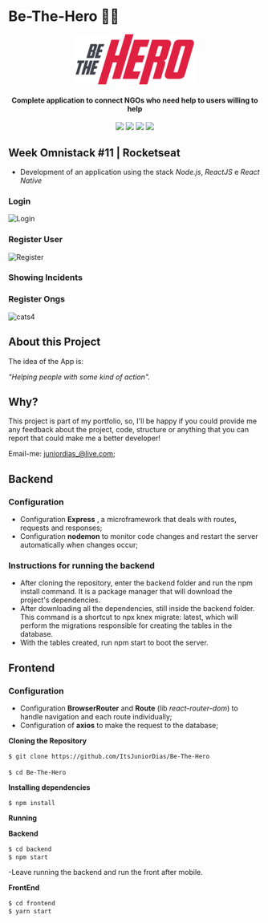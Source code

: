 # Be-The-Hero 🦸‍♂️

<div align="center">
  <img src="./frontend/src/assets/logo.svg" height="100px" alt="Be the hero"/>
</div>

<div align="center">

  #### Complete application to connect NGOs who need help to users willing to help


  ![](https://img.shields.io/badge/autor-Junior%20Dias-brightgreen)
  ![](https://img.shields.io/badge/Back--End-NodeJS-brightgreen)
  ![](https://img.shields.io/badge/Front--End-ReactJS-brightgreen)
  ![](https://img.shields.io/badge/Mobile-React%20Native-brightgreen)
</div> 

## Week Omnistack #11 | Rocketseat
 - Development of an application using the stack *Node.js*, *ReactJS* e *React Native*
 
### Login
![Login](https://user-images.githubusercontent.com/50254416/77838083-b5cd4700-7146-11ea-9c12-c891961edea1.png)

### Register User
![Register](https://user-images.githubusercontent.com/50254416/77838097-e4e3b880-7146-11ea-96c8-95ea75cfa46c.png)

### Showing Incidents 

### Register Ongs 
![cats4](https://user-images.githubusercontent.com/50254416/78391155-36170080-75bc-11ea-8f33-b0abf503661c.jpg)
 
## About this Project

The idea of the App is:

_"Helping people with some kind of action"._

## Why?
This project is part of my portfolio, so, I'll be happy if you could provide me any feedback about the project, code, structure or anything that you can report that could make me a better developer!

Email-me: juniordias_@live.com;

## Backend 
### Configuration

- Configuration **Express** , a microframework that deals with routes, requests and responses;
- Configuration **nodemon** to monitor code changes and restart the server automatically when changes occur;

### Instructions for running the backend

- After cloning the repository, enter the backend folder and run the npm install command. It is a package manager that will download the project's dependencies.
- After downloading all the dependencies, still inside the backend folder. This command is a shortcut to npx knex migrate: latest, which will perform the migrations responsible for creating the tables in the database.
- With the tables created, run npm start to boot the server.

## Frontend

### Configuration
  - Configuration **BrowserRouter** and **Route** (lib *react-router-dom*) to handle navigation and each route individually;
  - Configuration of **axios** to make the request to the database;
  
  **Cloning the Repository**

```
$ git clone https://github.com/ItsJuniorDias/Be-The-Hero

$ cd Be-The-Hero
```

**Installing dependencies**

```
$ npm install 
```
**Running**

**Backend**

```
$ cd backend
$ npm start
```
-Leave running the backend and run the front after mobile.

**FrontEnd**

```
$ cd frontend
$ yarn start
```
